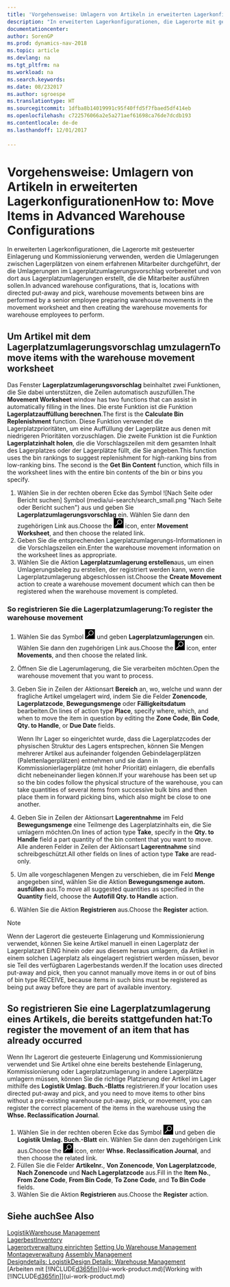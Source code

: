 ```yaml
---
title: 'Vorgehensweise: Umlagern von Artikeln in erweiterten Lagerkonfigurationen'
description: "In erweiterten Lagerkonfigurationen, die Lagerorte mit gesteuerter Einlagerung und Kommissionierung verwenden, werden die Umlagerungen zwischen Lagerplätzen von einem erfahrenen Mitarbeiter durchgeführt, der die Umlagerungen im Lagerplatzumlagerungsvorschlag vorbereitet und von dort aus Lagerplatzumlagerungen erstellt, die die Mitarbeiter ausführen sollen."
documentationcenter: 
author: SorenGP
ms.prod: dynamics-nav-2018
ms.topic: article
ms.devlang: na
ms.tgt_pltfrm: na
ms.workload: na
ms.search.keywords: 
ms.date: 08/232017
ms.author: sgroespe
ms.translationtype: HT
ms.sourcegitcommit: 1dfba8b14019991c95f40ffd5f7fbaed5df414eb
ms.openlocfilehash: c722576066a2e5a271aef61698ca76de7dcdb193
ms.contentlocale: de-de
ms.lasthandoff: 12/01/2017

---
```

# <a name="how-to-move-items-in-advanced-warehouse-configurations"></a><span data-ttu-id="0cfde-103">Vorgehensweise: Umlagern von Artikeln in erweiterten Lagerkonfigurationen</span><span class="sxs-lookup"><span data-stu-id="0cfde-103">How to: Move Items in Advanced Warehouse Configurations</span></span>
<span data-ttu-id="0cfde-104">In erweiterten Lagerkonfigurationen, die Lagerorte mit gesteuerter Einlagerung und Kommissionierung verwenden, werden die Umlagerungen zwischen Lagerplätzen von einem erfahrenen Mitarbeiter durchgeführt, der die Umlagerungen im Lagerplatzumlagerungsvorschlag vorbereitet und von dort aus Lagerplatzumlagerungen erstellt, die die Mitarbeiter ausführen sollen.</span><span class="sxs-lookup"><span data-stu-id="0cfde-104">In advanced warehouse configurations, that is, locations with directed put-away and pick, warehouse movements between bins are performed by a senior employee preparing warehouse movements in the movement worksheet and then creating the warehouse movements for warehouse employees to perform.</span></span>  

## <a name="to-move-items-with-the-warehouse-movement-worksheet"></a><span data-ttu-id="0cfde-105">Um Artikel mit dem Lagerplatzumlagerungsvorschlag umzulagern</span><span class="sxs-lookup"><span data-stu-id="0cfde-105">To move items with the warehouse movement worksheet</span></span>
<span data-ttu-id="0cfde-106">Das Fenster **Lagerplatzumlagerungsvorschlag** beinhaltet zwei Funktionen, die Sie dabei unterstützen, die Zeilen automatisch auszufüllen.</span><span class="sxs-lookup"><span data-stu-id="0cfde-106">The **Movement Worksheet** window has two functions that can assist in automatically filling in the lines.</span></span> <span data-ttu-id="0cfde-107">Die erste Funktion ist die Funktion **Lagerplatzauffüllung berechnen**.</span><span class="sxs-lookup"><span data-stu-id="0cfde-107">The first is the **Calculate Bin Replenishment** function.</span></span> <span data-ttu-id="0cfde-108">Diese Funktion verwendet die Lagerplatzprioritäten, um eine Auffüllung der Lagerplätze aus denen mit niedrigeren Prioritäten vorzuschlagen. Die zweite Funktion ist die Funktion **Lagerplatzinhalt holen**, die die Vorschlagszeilen mit dem gesamten Inhalt des Lagerplatzes oder der Lagerplätze füllt, die Sie angeben.</span><span class="sxs-lookup"><span data-stu-id="0cfde-108">This function uses the bin rankings to suggest replenishment for high-ranking bins from low-ranking bins. The second is the **Get Bin Content** function, which fills in the worksheet lines with the entire bin contents of the bin or bins you specify.</span></span>

1.  <span data-ttu-id="0cfde-109">Wählen Sie in der rechten oberen Ecke das Symbol ![Nach Seite oder Bericht suchen] Symbol (media/ui-search/search_small.png "Nach Seite oder Bericht suchen") aus und geben Sie **Lagerplatzumlagerungsvorschlag** ein. Wählen Sie dann den zugehörigen Link aus.</span><span class="sxs-lookup"><span data-stu-id="0cfde-109">Choose the ![Search for Page or Report](media/ui-search/search_small.png "Search for Page or Report icon") icon, enter **Movement Worksheet**, and then choose the related link.</span></span>  
2.  <span data-ttu-id="0cfde-110">Geben Sie die entsprechenden Lagerplatzumlagerungs-Informationen in die Vorschlagszeilen ein.</span><span class="sxs-lookup"><span data-stu-id="0cfde-110">Enter the warehouse movement information on the worksheet lines as appropriate.</span></span>  
3. <span data-ttu-id="0cfde-111">Wählen Sie die Aktion **Lagerplatzumlagerung erstellen**aus, um einen Umlagerungsbeleg zu erstellen, der registriert werden kann, wenn die Lagerplatzumlagerung abgeschlossen ist.</span><span class="sxs-lookup"><span data-stu-id="0cfde-111">Choose the **Create Movement** action to create a warehouse movement document which can then be registered when the warehouse movement is completed.</span></span>  

### <a name="to-register-the-warehouse-movement"></a><span data-ttu-id="0cfde-112">So registrieren Sie die Lagerplatzumlagerung:</span><span class="sxs-lookup"><span data-stu-id="0cfde-112">To register the warehouse movement</span></span>  
1.  <span data-ttu-id="0cfde-113">Wählen Sie das Symbol ![Nach Seite oder Bericht suchen](media/ui-search/search_small.png "Nach Seite oder Bericht suchen") und geben **Lagerplatzumlagerungen** ein. Wählen Sie dann den zugehörigen Link aus.</span><span class="sxs-lookup"><span data-stu-id="0cfde-113">Choose the ![Search for Page or Report](media/ui-search/search_small.png "Search for Page or Report icon") icon, enter **Movements**, and then choose the related link.</span></span>  
2.  <span data-ttu-id="0cfde-114">Öffnen Sie die Lagerumlagerung, die Sie verarbeiten möchten.</span><span class="sxs-lookup"><span data-stu-id="0cfde-114">Open the warehouse movement that you want to process.</span></span>  
3.  <span data-ttu-id="0cfde-115">Geben Sie in Zeilen der Aktionsart **Bereich** an, wo, welche und wann der fragliche Artikel umgelagert wird, indem Sie die Felder **Zonencode**, **Lagerplatzcode**, **Bewegungsmenge** oder **Fälligkeitsdatum** bearbeiten.</span><span class="sxs-lookup"><span data-stu-id="0cfde-115">On lines of action type **Place**, specify where, which, and when to move the item in question by editing the **Zone Code**, **Bin Code**, **Qty. to Handle**, or **Due Date** fields.</span></span>  

    <span data-ttu-id="0cfde-116">Wenn Ihr Lager so eingerichtet wurde, dass die Lagerplatzcodes der physischen Struktur des Lagers entsprechen, können Sie Mengen mehrerer Artikel aus aufeinander folgenden Gebindelagerplätzen (Palettenlagerplätzen) entnehmen und sie dann in Kommissionierlagerplätze (mit hoher Priorität) einlagern, die ebenfalls dicht nebeneinander liegen können.</span><span class="sxs-lookup"><span data-stu-id="0cfde-116">If your warehouse has been set up so the bin codes follow the physical structure of the warehouse, you can take quantities of several items from successive bulk bins and then place them in forward picking bins, which also might be close to one another.</span></span>  
4.  <span data-ttu-id="0cfde-117">Geben Sie in Zeilen der Aktionsart **Lagerentnahme** im Feld **Bewegungsmenge** eine Teilmenge des Lagerplatzinhalts ein, die Sie umlagern möchten.</span><span class="sxs-lookup"><span data-stu-id="0cfde-117">On lines of action type **Take**, specify in the **Qty. to Handle** field a part quantity of the bin content that you want to move.</span></span> <span data-ttu-id="0cfde-118">Alle anderen Felder in Zeilen der Aktionsart **Lagerentnahme** sind schreibgeschützt.</span><span class="sxs-lookup"><span data-stu-id="0cfde-118">All other fields on lines of action type **Take** are read-only.</span></span>  
5.  <span data-ttu-id="0cfde-119">Um alle vorgeschlagenen Mengen zu verschieben, die im Feld **Menge** angegeben sind, wählen Sie die Aktion **Bewegungsmenge autom. ausfüllen** aus.</span><span class="sxs-lookup"><span data-stu-id="0cfde-119">To move all suggested quantities as specified in the **Quantity** field, choose the **Autofill Qty. to Handle** action.</span></span>  
6. <span data-ttu-id="0cfde-120">Wählen Sie die Aktion **Registrieren** aus.</span><span class="sxs-lookup"><span data-stu-id="0cfde-120">Choose the **Register** action.</span></span>  

> [!NOTE]  
>  <span data-ttu-id="0cfde-121">Wenn der Lagerort die gesteuerte Einlagerung und Kommissionierung verwendet, können Sie keine Artikel manuell in einen Lagerplatz der Lagerplatzart EING hinein oder aus diesem heraus umlagern, da Artikel in einem solchen Lagerplatz als eingelagert registriert werden müssen, bevor sie Teil des verfügbaren Lagerbestands werden.</span><span class="sxs-lookup"><span data-stu-id="0cfde-121">If the location uses directed put-away and pick, then you cannot manually move items in or out of bins of bin type RECEIVE, because items in such bins must be registered as being put away before they are part of available inventory.</span></span>

## <a name="to-register-the-movement-of-an-item-that-has-already-occurred"></a><span data-ttu-id="0cfde-122">So registrieren Sie eine Lagerplatzumlagerung eines Artikels, die bereits stattgefunden hat:</span><span class="sxs-lookup"><span data-stu-id="0cfde-122">To register the movement of an item that has already occurred</span></span>  
<span data-ttu-id="0cfde-123">Wenn Ihr Lagerort die gesteuerte Einlagerung und Kommissionierung verwendet und Sie Artikel ohne eine bereits bestehende Einlagerung, Kommissionierung oder Lagerplatzumlagerung in andere Lagerplätze umlagern müssen, können Sie die richtige Platzierung der Artikel im Lager mithilfe des **Logistik Umlag. Buch.-Blatts** registrieren.</span><span class="sxs-lookup"><span data-stu-id="0cfde-123">If your location uses directed put-away and pick, and you need to move items to other bins without a pre-existing warehouse put-away, pick, or movement, you can register the correct placement of the items in the warehouse using the **Whse. Reclassification Journal**.</span></span>

1.  <span data-ttu-id="0cfde-124">Wählen Sie in der rechten oberen Ecke das Symbol ![Nach Seite oder Bericht suchen](media/ui-search/search_small.png "Nach Seite oder Bericht suchen") und geben die **Logistik Umlag. Buch.-Blatt** ein. Wählen Sie dann den zugehörigen Link aus.</span><span class="sxs-lookup"><span data-stu-id="0cfde-124">Choose the ![Search for Page or Report](media/ui-search/search_small.png "Search for Page or Report icon") icon, enter **Whse. Reclassification Journal**, and then choose the related link.</span></span>  
2.  <span data-ttu-id="0cfde-125">Füllen Sie die Felder **Artikelnr.**, **Von Zonencode**, **Von Lagerplatzcode**, **Nach Zonencode** und **Nach Lagerplatzcode** aus.</span><span class="sxs-lookup"><span data-stu-id="0cfde-125">Fill in the **Item No.**, **From Zone Code**, **From Bin Code**, **To Zone Code**, and **To Bin Code** fields.</span></span>  
3.  <span data-ttu-id="0cfde-126">Wählen Sie die Aktion **Registrieren** aus.</span><span class="sxs-lookup"><span data-stu-id="0cfde-126">Choose the **Register** action.</span></span>  

## <a name="see-also"></a><span data-ttu-id="0cfde-127">Siehe auch</span><span class="sxs-lookup"><span data-stu-id="0cfde-127">See Also</span></span>  
[<span data-ttu-id="0cfde-128">Logistik</span><span class="sxs-lookup"><span data-stu-id="0cfde-128">Warehouse Management</span></span>](warehouse-manage-warehouse.md)  
[<span data-ttu-id="0cfde-129">Lagerbest</span><span class="sxs-lookup"><span data-stu-id="0cfde-129">Inventory</span></span>](inventory-manage-inventory.md)  
<span data-ttu-id="0cfde-130">[Lagerortverwaltung einrichten](warehouse-setup-warehouse.md)   </span><span class="sxs-lookup"><span data-stu-id="0cfde-130">[Setting Up Warehouse Management](warehouse-setup-warehouse.md)   </span></span>  
<span data-ttu-id="0cfde-131">[Montageverwaltung](assembly-assemble-items.md)  </span><span class="sxs-lookup"><span data-stu-id="0cfde-131">[Assembly Management](assembly-assemble-items.md)  </span></span>  
[<span data-ttu-id="0cfde-132">Designdetails: Logistik</span><span class="sxs-lookup"><span data-stu-id="0cfde-132">Design Details: Warehouse Management</span></span>](design-details-warehouse-management.md)  
<span data-ttu-id="0cfde-133">[Arbeiten mit [!INCLUDE[d365fin](includes/d365fin_md.md)]](ui-work-product.md)</span><span class="sxs-lookup"><span data-stu-id="0cfde-133">[Working with [!INCLUDE[d365fin](includes/d365fin_md.md)]](ui-work-product.md)</span></span>

